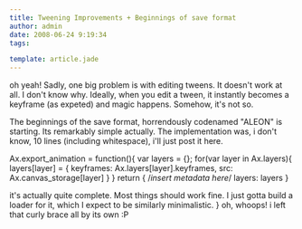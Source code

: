 ```yaml
---
title: Tweening Improvements + Beginnings of save format
author: admin
date: 2008-06-24 9:19:34
tags: 

template: article.jade
---
```


oh yeah! 
Sadly, one big problem is with editing tweens. It doesn't work at all. I don't know why. Ideally, when you edit a tween, it instantly becomes a keyframe (as expeted) and magic happens. Somehow, it's not so.

The beginnings of the save format, horrendously codenamed "ALEON" is starting. Its remarkably simple actually. The implementation was, i don't know, 10 lines (including whitespace), i'll just post it here.

Ax.export_animation = function(){
  var layers = {};
  for(var layer in Ax.layers){
    layers[layer] = {
      keyframes: Ax.layers[layer].keyframes,
      src: Ax.canvas_storage[layer]
    }
  }
  return {
    /*insert metadata here*/
    layers: layers
  }

it's actually quite complete. Most things should work fine. I just gotta build a loader for it, which I expect to be similarly minimalistic.
}
oh, whoops! i left that curly brace all by its own :P 
